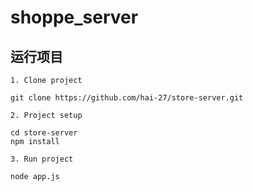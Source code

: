 # shoppe_server

## 运行项目
```
1. Clone project

git clone https://github.com/hai-27/store-server.git

2. Project setup

cd store-server
npm install

3. Run project

node app.js
```
